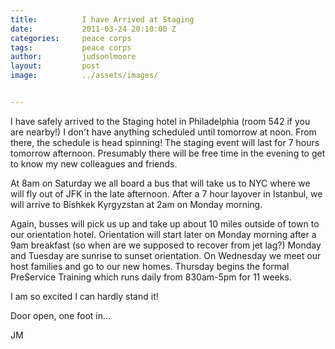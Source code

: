 ```yaml
---
title:			I have Arrived at Staging
date:			2011-03-24 20:10:00 Z
categories:		peace corps
tags:			peace corps
author:			judsonlmoore
layout:			post
image:			../assets/images/


---
```


I have safely arrived to the Staging hotel in Philadelphia (room 542 if you are nearby!) I don't have anything scheduled until tomorrow at noon. From there, the schedule is head spinning! The staging event will last for 7 hours tomorrow afternoon. Presumably there will be free time in the evening to get to know my new colleagues and friends.

At 8am on Saturday we all board a bus that will take us to NYC where we will fly out of JFK in the late afternoon. After a 7 hour layover in Istanbul, we will arrive to Bishkek Kyrgyzstan at 2am on Monday morning.

Again, busses will pick us up and take up about 10 miles outside of town to our orientation hotel. Orientation will start later on Monday morning after a 9am breakfast (so when are we supposed to recover from jet lag?) Monday and Tuesday are sunrise to sunset orientation. On Wednesday we meet our host families and go to our new homes. Thursday begins the formal PreService Training which runs daily from 830am-5pm for 11 weeks.

I am so excited I can hardly stand it!

Door open, one foot in…

JM
